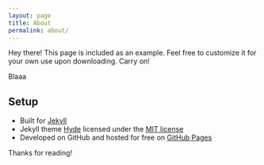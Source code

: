 ```yaml
---
layout: page
title: About
permalink: about/
---
```


<p class="message">
  Hey there! This page is included as an example. Feel free to customize it for your own use upon downloading. Carry on!
</p>

Blaaa

## Setup

* Built for [Jekyll](http://jekyllrb.com)
* Jekyll theme [Hyde](http://hyde.getpoole.com) licensed under the [MIT license](https://github.com/poole/hyde/blob/master/LICENSE.md)
* Developed on GitHub and hosted for free on [GitHub Pages](https://pages.github.com)

Thanks for reading!
